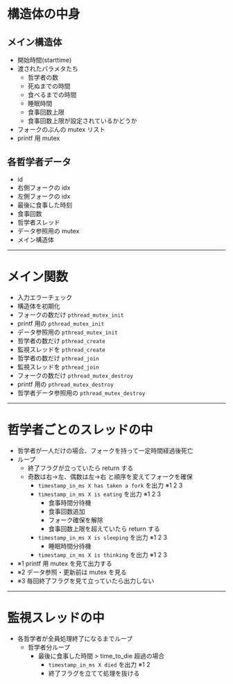 # 構造体の中身

## メイン構造体
- 開始時間(starttime)
- 渡されたパラメタたち  
	- 哲学者の数  
	- 死ぬまでの時間  
	- 食べるまでの時間  
	- 睡眠時間  
	- 食事回数上限  
	- 食事回数上限が設定されているかどうか
- フォークのぶんの mutex リスト
- printf 用 mutex

## 各哲学者データ  
- id  
- 右側フォークの idx  
- 左側フォークの idx  
- 最後に食事した時刻  
- 食事回数  
- 哲学者スレッド  
- データ参照用の mutex  
- メイン構造体
 

---

# メイン関数

- 入力エラーチェック  
- 構造体を初期化  
- フォークの数だけ `pthread_mutex_init`  
- printf 用の `pthread_mutex_init`  
- データ参照用の `pthread_mutex_init`  
- 哲学者の数だけ `pthread_create`  
- 監視スレッドを `pthread_create`  
- 哲学者の数だけ `pthread_join`  
- 監視スレッドを `pthread_join`  
- フォークの数だけ `pthread_mutex_destroy`  
- printf 用の `pthread_mutex_destroy`  
- 哲学者データ参照用の `pthread_mutex_destroy`

---

# 哲学者ごとのスレッドの中

- 哲学者が一人だけの場合、フォークを持って一定時間経過後死亡
- ループ  
	- 終了フラグが立っていたら return する  
	- 奇数は右→左、偶数は左→右 と順序を変えてフォークを確保  
		- `timestamp_in_ms X has taken a fork` を出力 ※1 2 3  
		- `timestamp_in_ms X is eating` を出力 ※1 2 3  
			- 食事時間分待機  
			- 食事回数追加  
			- フォーク確保を解除  
			- 食事回数上限を超えていたら return する  
		- `timestamp_in_ms X is sleeping` を出力 ※1 2 3  
			- 睡眠時間分待機  
		- `timestamp_in_ms X is thinking` を出力 ※1 2 3  
- ※1 printf 用 mutex を見て出力する  
- ※2 データ参照・更新前は mutex を見る  
- ※3 毎回終了フラグを見て立っていたら出力しない  

---

# 監視スレッドの中

- 各哲学者が全員処理終了になるまでループ  
	- 哲学者分ループ  
		- 最後に食事した時間 > time_to_die 超過の場合  
			- `timestamp_in_ms X died` を出力 ※1 2  
			- 終了フラグを立てて処理を抜ける
